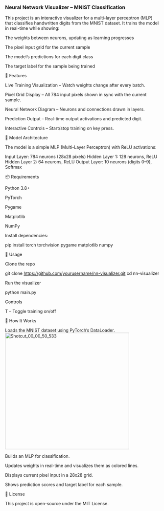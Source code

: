 ### Neural Network Visualizer – MNIST Classification

This project is an interactive visualizer for a multi-layer perceptron (MLP) that classifies handwritten digits from the MNIST dataset.
It trains the model in real-time while showing:

The weights between neurons, updating as learning progresses

The pixel input grid for the current sample

The model’s predictions for each digit class

The target label for the sample being trained

🎯 Features

Live Training Visualization – Watch weights change after every batch.

Pixel Grid Display – All 784 input pixels shown in sync with the current sample.

Neural Network Diagram – Neurons and connections drawn in layers.

Prediction Output – Real-time output activations and predicted digit.

Interactive Controls – Start/stop training on key press.

🧠 Model Architecture

The model is a simple MLP (Multi-Layer Perceptron) with ReLU activations:

Input Layer: 784 neurons (28x28 pixels)
Hidden Layer 1: 128 neurons, ReLU
Hidden Layer 2: 64 neurons, ReLU
Output Layer: 10 neurons (digits 0–9), Softmax

📦 Requirements

Python 3.8+

PyTorch

Pygame

Matplotlib

NumPy

Install dependencies:

pip install torch torchvision pygame matplotlib numpy

🚀 Usage

Clone the repo

git clone https://github.com/yourusername/nn-visualizer.git
cd nn-visualizer


Run the visualizer

python main.py


Controls

T – Toggle training on/off


📖 How It Works

Loads the MNIST dataset using PyTorch’s DataLoader.
<img width="405" height="381" alt="Shotcut_00_00_50_533" src="https://github.com/user-attachments/assets/ccf75ce0-627a-4fe5-803b-33fb5ab3fdfa" />

Builds an MLP for classification.

Updates weights in real-time and visualizes them as colored lines.

Displays current pixel input in a 28x28 grid.

Shows prediction scores and target label for each sample.


📜 License

This project is open-source under the MIT License.
